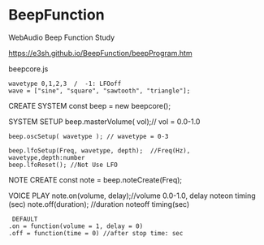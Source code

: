 # BeepFunction
 WebAudio Beep Function Study

 https://e3sh.github.io/BeepFunction/beepProgram.htm

 beepcore.js

    wavetype 0,1,2,3  /  -1: LFOoff
    wave = ["sine", "square", "sawtooth", "triangle"];

   CREATE SYSTEM
    const beep = new beepcore();

   SYSTEM SETUP
    beep.masterVolume( vol);// vol = 0.0-1.0

    beep.oscSetup( wavetype ); // wavetype = 0-3

    beep.lfoSetup(Freq, wavetype, depth);  //Freq(Hz), wavetype,depth:number
    beep.lfoReset(); //Not Use LFO    

   NOTE CREATE
    const note = beep.noteCreate(Freq);

   VOICE PLAY
    note.on(volume, delay);//volume 0.0-1.0, delay noteon timing (sec) 
    note.off(duration); //duration noteoff timing(sec)

     DEFAULT
    .on = function(volume = 1, delay = 0) 
    .off = function(time = 0) //after stop time: sec

    